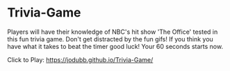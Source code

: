 # Trivia-Game

Players will have their knowledge of NBC's hit show 'The Office' tested in this fun trivia game. Don't get distracted by the fun gifs! If you think you have what it takes to beat the timer good luck! Your 60 seconds starts now.


Click to Play: https://jodubb.github.io/Trivia-Game/
